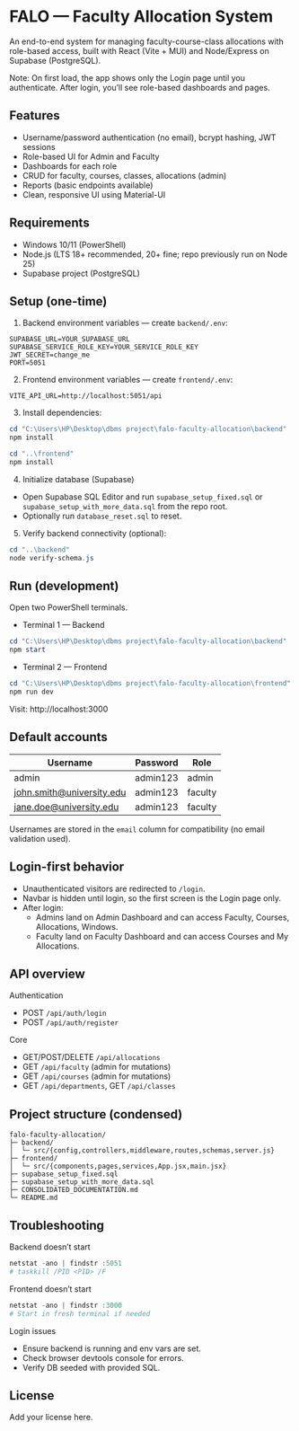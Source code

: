 # FALO — Faculty Allocation System

An end-to-end system for managing faculty-course-class allocations with role-based access, built with React (Vite + MUI) and Node/Express on Supabase (PostgreSQL).

Note: On first load, the app shows only the Login page until you authenticate. After login, you’ll see role-based dashboards and pages.

## Features
- Username/password authentication (no email), bcrypt hashing, JWT sessions
- Role-based UI for Admin and Faculty
- Dashboards for each role
- CRUD for faculty, courses, classes, allocations (admin)
- Reports (basic endpoints available)
- Clean, responsive UI using Material-UI

## Requirements
- Windows 10/11 (PowerShell)
- Node.js (LTS 18+ recommended, 20+ fine; repo previously run on Node 25)
- Supabase project (PostgreSQL)

## Setup (one-time)
1) Backend environment variables — create `backend/.env`:
```
SUPABASE_URL=YOUR_SUPABASE_URL
SUPABASE_SERVICE_ROLE_KEY=YOUR_SERVICE_ROLE_KEY
JWT_SECRET=change_me
PORT=5051
```

2) Frontend environment variables — create `frontend/.env`:
```
VITE_API_URL=http://localhost:5051/api
```

3) Install dependencies:
```powershell
cd "C:\Users\HP\Desktop\dbms project\falo-faculty-allocation\backend"
npm install

cd "..\frontend"
npm install
```

4) Initialize database (Supabase)
- Open Supabase SQL Editor and run `supabase_setup_fixed.sql` or `supabase_setup_with_more_data.sql` from the repo root.
- Optionally run `database_reset.sql` to reset.

5) Verify backend connectivity (optional):
```powershell
cd "..\backend"
node verify-schema.js
```

## Run (development)
Open two PowerShell terminals.

- Terminal 1 — Backend
```powershell
cd "C:\Users\HP\Desktop\dbms project\falo-faculty-allocation\backend"
npm start
```

- Terminal 2 — Frontend
```powershell
cd "C:\Users\HP\Desktop\dbms project\falo-faculty-allocation\frontend"
npm run dev
```

Visit: http://localhost:3000

## Default accounts
| Username | Password | Role |
|---|---|---|
| admin | admin123 | admin |
| john.smith@university.edu | admin123 | faculty |
| jane.doe@university.edu | admin123 | faculty |

Usernames are stored in the `email` column for compatibility (no email validation used).

## Login-first behavior
- Unauthenticated visitors are redirected to `/login`.
- Navbar is hidden until login, so the first screen is the Login page only.
- After login:
  - Admins land on Admin Dashboard and can access Faculty, Courses, Allocations, Windows.
  - Faculty land on Faculty Dashboard and can access Courses and My Allocations.

## API overview
Authentication
- POST `/api/auth/login`
- POST `/api/auth/register`

Core
- GET/POST/DELETE `/api/allocations`
- GET `/api/faculty` (admin for mutations)
- GET `/api/courses` (admin for mutations)
- GET `/api/departments`, GET `/api/classes`

## Project structure (condensed)
```
falo-faculty-allocation/
├─ backend/
│  └─ src/{config,controllers,middleware,routes,schemas,server.js}
├─ frontend/
│  └─ src/{components,pages,services,App.jsx,main.jsx}
├─ supabase_setup_fixed.sql
├─ supabase_setup_with_more_data.sql
├─ CONSOLIDATED_DOCUMENTATION.md
└─ README.md
```

## Troubleshooting
Backend doesn’t start
```powershell
netstat -ano | findstr :5051
# taskkill /PID <PID> /F
```

Frontend doesn’t start
```powershell
netstat -ano | findstr :3000
# Start in fresh terminal if needed
```

Login issues
- Ensure backend is running and env vars are set.
- Check browser devtools console for errors.
- Verify DB seeded with provided SQL.

## License
Add your license here.

